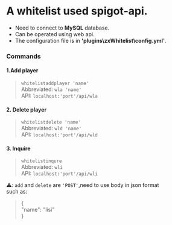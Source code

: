 # A whitelist used spigot-api.

* Need to connect to **MySQL** database.  
* Can be operated using web api.  
* The configuration file is in **'plugins\zxWhitelist\config.yml'**.

### Commands

#### 1.Add player

> `whitelistaddplayer 'name'`  
Abbreviated: `wla 'name'`  
API: `localhost:'port'/api/wla`

#### 2. Delete player

> `whitelistdelete 'name'`  
Abbreviated: `wld 'name'`  
API: `localhost:'port'/api/wld`

#### 3. Inquire

> `whitelistinqure`  
Abbreviated: `wli`  
API: `localhost:'port'/api/wli`  

**⚠**: `add` and `delete` are `'POST'`,need to use body in json format  
such as:  
> {  
> "name": "lisi"  
> }  